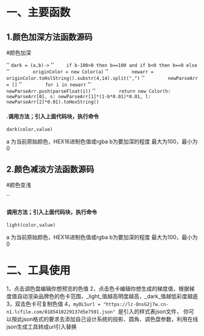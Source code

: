 # 一、主要函数

## 1.颜色加深方法函数源码

#颜色加深

'' `dark = (a,b)->`
'' `	if b-100>0 then b==100 and if b<0 then b==0 else`
'' `		originColor = new Color(a)`
'' `		newarr = originColor.toHslString().substr(4,14).split(",")`
'' `		newParseArr = []`
'' `		for i in newarr`
'' `			newParseArr.push(parseFloat(i))`
'' `		return new Color(h: newParseArr[0], s: newParseArr[1]*(1-b*0.01)*0.01, l: newParseArr[2]*0.01).toHexString()`
#### .调用方法；引入上面代码块，执行命令

`dark(color,value)`

a 为当前原始颜色，HEX16进制色值或rgba
b为要加深的程度  最大为100，最小为0


## 2.颜色减淡方法函数源码

#颜色变浅

``


#### 调用方法；引入上面代码块，执行命令

`light(color,value)`

a 为当前原始颜色，HEX16进制色值或rgba
b为要加深的程度  最大为100，最小为0



# 二、工具使用

1，点击调色盘编辑你想预览的色值
2，点击色卡编辑你想生成的梯度值，根据梯度值自动渲染品牌色的色卡范围，_light_值越高明度越高，_dark_值越低彩度越底
3，双击色卡可复制色值
4，`myDLSurl = "https://lc-OnsG2j7w.cn-n1.lcfile.com/0185410229137d5e7591.json" `是引入的样式表json文件，
你可以按此json格式的要求去添加自己设计系统的投影、圆角、调色盘参数，利用在线json生成工具转成url引入替换
